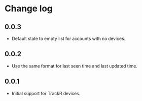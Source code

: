 # Change log

## 0.0.3
- Default state to empty list for accounts with no devices.

## 0.0.2
- Use the same format for last seen time and last updated time.

## 0.0.1
- Initial support for TrackR devices.
